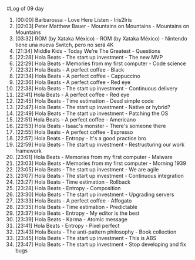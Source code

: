 #Log of 09 day

1. [00:00] Barbarossa - Love Here Listen - Iris2Iris
1. [02:03] Peter Matthew Bauer - Mountains on Mountains - Mountains on Mountains
1. [03:32] ROM (by Xataka México) - ROM (by Xataka México) - Nintendo tiene una nueva Switch, pero no será 4K
1. [21:34] Middle Kids - Today We’re The Greatest - Questions
1. [22:28] Hola Beats - The start up investment - The new MVP
1. [22:29] Hola Beats - Memories from my first computer - Code science
1. [22:32] Hola Beats - A perfect coffee - Black
1. [22:34] Hola Beats - A perfect coffee - Cappuccino
1. [22:36] Hola Beats - A perfect coffee - Red eye
1. [22:38] Hola Beats - The start up investment - Continuous delivery
1. [22:41] Hola Beats - A perfect coffee - Red eye
1. [22:45] Hola Beats - Time estimation - Dead simple code
1. [22:47] Hola Beats - The start up investment - Native or hybrid?
1. [22:49] Hola Beats - The start up investment - Patching the OS
1. [22:51] Hola Beats - A perfect coffee - Americano
1. [22:53] Hola Beats - Isaac's monster - There's someone there
1. [22:55] Hola Beats - A perfect coffee - Espresso
1. [22:57] Hola Beats - Entropy - It's a good practice bro
1. [22:59] Hola Beats - The start up investment - Restructuring our work framework
1. [23:01] Hola Beats - Memories from my first computer - Malware
1. [23:03] Hola Beats - Memories from my first computer - Morning 1939
1. [23:05] Hola Beats - The start up investment - We are agile
1. [23:07] Hola Beats - The start up investment - Continuous integration
1. [23:27] Hola Beats - Time estimation - Rollback
1. [23:28] Hola Beats - Entropy - Composition
1. [23:30] Hola Beats - The start up investment - Upgrading servers
1. [23:33] Hola Beats - A perfect coffee - Affogato
1. [23:35] Hola Beats - Time estimation - Predictable
1. [23:37] Hola Beats - Entropy - My editor is the best
1. [23:39] Hola Beats - Karma - Atomic message
1. [23:41] Hola Beats - Entropy - Pixel perfect
1. [23:43] Hola Beats - The anti-pattern philosophy - Book collection
1. [23:45] Hola Beats - The start up investment - This is ABS
1. [23:47] Hola Beats - The start up investment - Stop developing and fix bugs
